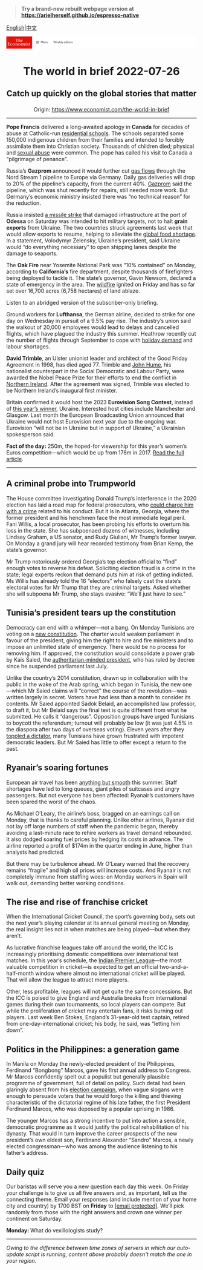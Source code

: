 > **Try a brand-new rebuilt webpage version at https://arielherself.github.io/espresso-native**

[English](https://github.com/arielherself/espresso/blob/main/README.md)|[中文](https://github-com.translate.goog/arielherself/espresso/blob/main/README.md?_x_tr_sl=en&_x_tr_tl=zh-CN&_x_tr_hl=zh-CN&_x_tr_pto=wapp)



![The Economist](menubar.png)

# <p align="center">The world in brief 2022-07-26</p>

## <p align="center">Catch up quickly on the global stories that matter</p>

<p align="center">Origin: <a href="https://www.economist.com/the-world-in-brief">https://www.economist.com/the-world-in-brief</a><hr>

<strong>Pope Francis</strong> delivered a long-awaited apology in <strong>Canada</strong> for decades of abuse at Catholic-run [residential schools](https://www.economist.com/the-economist-explains/2021/07/26/what-happened-at-residential-schools-for-indigenous-children-in-north-america). The schools separated some 150,000 indigenous children from their families and intended to forcibly assimilate them into Christian society. Thousands of children died; physical and [sexual abuse](https://www.economist.com/international/2022/07/14/catholic-reformers-want-big-changes-to-a-church-marred-by-sex-abuse) were common. The pope has called his visit to Canada a “pilgrimage of penance”.

Russia’s <strong>Gazprom </strong>announced it would further cut [gas flows](https://www.economist.com/europe/2022/07/11/europe-is-preparing-for-russian-gas-to-be-cut-off-this-winter) through the Nord Stream 1 pipeline to Europe via Germany. Daily gas deliveries will drop to 20% of the pipeline’s capacity, from the current 40%. [Gazprom](https://www.economist.com/business/how-gazprom-helps-the-kremlin-put-the-squeeze-on-europe/21807841) said the pipeline, which was shut recently for repairs, still needed more work. But Germany’s economic ministry insisted there was “no technical reason” for the reduction.

Russia insisted [a missile strike](https://www.economist.com/europe/2022/07/22/after-agreeing-to-let-ukraine-export-grain-russia-rockets-its-port) that damaged infrastructure at the port of <strong>Odessa</strong> on Saturday was intended to hit military targets, not to halt <strong>grain exports</strong> from Ukraine. The two countries struck agreements last week that would allow exports to resume, helping to alleviate the [global food shortage](https://www.economist.com/leaders/2022/05/19/the-coming-food-catastrophe). In a statement, Volodymyr Zelensky, Ukraine’s president, said Ukraine would “do everything necessary” to open shipping lanes despite the damage to seaports.

The <strong>Oak Fire</strong> near Yosemite National Park was “10% contained” on Monday, according to <strong>California’s</strong> fire department, despite thousands of firefighters being deployed to tackle it. The state’s governor, Gavin Newsom, declared a state of emergency in the area. The [wildfire](https://www.economist.com/the-economist-reads/2022/07/08/what-to-read-to-understand-the-burning-of-the-american-west) ignited on Friday and has so far set over 16,700 acres (6,758 hectares) of land ablaze.

Listen to an abridged version of the subscriber-only briefing.

Ground workers for <strong>Lufthansa</strong>, the German airline, decided to strike for one day on Wednesday in pursuit of a 9.5% pay rise. The industry’s union said the walkout of 20,000 employees would lead to delays and cancelled flights, which have plagued the industry this summer. Heathrow recently cut the number of flights through September to cope with [holiday demand](https://www.economist.com/business/2022/06/09/air-travel-is-taking-flight-again) and labour shortages.

<strong>David Trimble</strong>, an Ulster unionist leader and architect of the Good Friday Agreement in 1998, has died aged 77. Trimble and [John Hume](https://www.economist.com/britain/2020/08/05/john-humes-vision-of-peace-in-northern-ireland-is-only-half-fulfilled), his nationalist counterpart in the Social Democratic and Labour Party, were awarded the Nobel Peace Prize for their efforts to end the conflict in [Northern Ireland](https://www.economist.com/britain/2021/04/15/northern-irelands-unhappy-centenary). After the agreement was signed, Trimble was elected to be Northern Ireland’s inaugural first minister.

Britain confirmed it would host the 2023 <strong>Eurovision Song Contest</strong>, instead of [this year’s winner](https://www.economist.com/1843/2022/04/25/singing-dancing-and-defending-their-country-meet-ukraines-eurovision-entry), Ukraine. Interested host cities include Manchester and Glasgow. Last month the European Broadcasting Union announced that Ukraine would not host Eurovision next year due to the ongoing war. Eurovision “will not be in Ukraine but in support of Ukraine,” a Ukrainian spokesperson said.

<strong>Fact of the day:</strong> 250m, the hoped-for viewership for this year’s women’s Euros competition—which would be up from 178m in 2017. [Read the full article](https://www.economist.com/international/2022/07/21/the-womens-euros-are-selling-out-stadiums).

----------

## A criminal probe into Trumpworld

The House committee investigating Donald Trump’s interference in the 2020 election has laid a road map for federal prosecutors, who [could charge him with a crime](https://www.economist.com/united-states/2022/06/16/the-criminal-case-against-donald-trump) related to his conduct. But it is in Atlanta, Georgia, where the former president and his henchmen face the most immediate legal peril. Fani Willis, a local prosecutor, has been probing his efforts to overturn his loss in the state. She has subpoenaed dozens of witnesses, including Lindsey Graham, a US senator, and Rudy Giuliani, Mr Trump’s former lawyer. On Monday a grand jury will hear recorded testimony from Brian Kemp, the state’s governor.

Mr Trump notoriously ordered Georgia’s top election official to “find” enough votes to reverse his defeat. Soliciting election fraud is a crime in the state; legal experts reckon that demand puts him at risk of getting indicted. Ms Willis has already told the 16 “electors” who falsely cast the state’s electoral votes for Mr Trump that they are criminal targets. Asked whether she will subpoena Mr Trump, she stays evasive: “We’ll just have to see.”

## Tunisia’s president tears up the constitution

Democracy can end with a whimper—not a bang. On Monday Tunisians are voting on a [new constitution](https://www.economist.com/middle-east-and-africa/2022/07/21/tunisias-president-is-pushing-an-ominous-constitution). The charter would weaken parliament in favour of the president, giving him the right to hire and fire ministers and to impose an unlimited state of emergency. There would be no process for removing him. If approved, the constitution would consolidate a power grab by Kais Saied, the [authoritarian-minded president](https://www.economist.com/the-world-ahead/2021/11/08/tunisia-is-setting-itself-up-for-an-autocratic-future), who has ruled by decree since he suspended parliament last July.

Unlike the country’s 2014 constitution, drawn up in collaboration with the public in the wake of the Arab spring, which began in Tunisia, the new one—which Mr Saied claims will “correct” the course of the revolution—was written largely in secret. Voters have had less than a month to consider its contents. Mr Saied appointed Sadok Belaid, an accomplished law professor, to draft it, but Mr Belaid says the final text is quite different from what he submitted. He calls it “dangerous”. Opposition groups have urged Tunisians to boycott the referendum; turnout will probably be low (it was just 4.5% in the diaspora after two days of overseas voting). Eleven years after they [toppled a dictator](https://www.economist.com/middle-east-and-africa/2014/10/25/spring-is-still-in-the-air), many Tunisians have grown frustrated with impotent democratic leaders. But Mr Saied has little to offer except a return to the past.

## Ryanair’s soaring fortunes

European air travel has been [anything but smooth](https://www.economist.com/europe/2022/07/07/travel-chaos-in-europe-is-a-glimpse-of-a-future-with-few-spare-workers) this summer. Staff shortages have led to long queues, giant piles of suitcases and angry passengers. But not everyone has been affected: Ryanair’s customers have been spared the worst of the chaos.

As Michael O’Leary, the airline’s boss, bragged on an earnings call on Monday, that is thanks to careful planning. Unlike other airlines, Ryanair did not lay off large numbers of staff when the pandemic began, thereby avoiding a last-minute race to rehire workers as travel demand rebounded. It also dodged soaring fuel prices by hedging its costs in advance. The airline reported a profit of $174m in the quarter ending in June, higher than analysts had predicted. 

But there may be turbulence ahead. Mr O’Leary warned that the recovery remains “fragile” and high oil prices will increase costs. And Ryanair is not completely immune from staffing woes: on Monday workers in Spain will walk out, demanding better working conditions.

## The rise and rise of franchise cricket

When the International Cricket Council, the sport’s governing body, sets out the next year’s playing calendar at its annual general meeting on Monday, the real insight lies not in when matches are being played—but when they aren’t.

As lucrative franchise leagues take off around the world, the ICC is increasingly prioritising domestic competitions over international test matches. In this year’s schedule, the [Indian Premier League](https://www.economist.com/asia/2022/03/26/how-the-ipl-reflects-indias-strengths-and-weaknesses)—the most valuable competition in cricket—is expected to get an official two-and-a-half-month window where almost no international cricket will be played. That will allow the league to attract more players.

Other, less profitable, leagues will not get quite the same concessions. But the ICC is poised to give England and Australia breaks from international games during their own tournaments, so local players can compete. But while the proliferation of cricket may entertain fans, it risks burning out players. Last week Ben Stokes, England’s 31-year-old test captain, retired from one-day-international cricket; his body, he said, was “letting him down”.

## Politics in the Philippines: a generation game

In Manila on Monday the newly-elected president of the Philippines, Ferdinand “Bongbong” Marcos, gave his first annual address to Congress. Mr Marcos confidently spelt out a populist but generally plausible programme of government, full of detail on policy. Such detail had been glaringly absent from his [election campaign](https://www.economist.com/asia/2022/06/29/by-electing-another-marcos-filipinos-show-they-have-forgotten-history), when vague slogans were enough to persuade voters that he would forgo the killing and thieving characteristic of the dictatorial regime of his late father, the first President Ferdinand Marcos, who was deposed by a popular uprising in 1986.

The younger Marcos has a strong incentive to put into action a sensible, democratic programme as it would justify the political rehabilitation of his dynasty. That would in turn improve the career prospects of the new president’s own eldest son, Ferdinand Alexander “Sandro” Marcos, a newly elected congressman—who was among the audience listening to his father’s address.

## Daily quiz

Our baristas will serve you a new question each day this week. On Friday your challenge is to give us all five answers and, as important, tell us the connecting theme. Email your responses (and include mention of your home city and country) by 1700 BST on <strong>Friday</strong> to [<span class="__cf_email__" data-cfemail="6e3f1b07142b1d1e1c0b1d1d012e0b0d01000103071d1a400d0103">[email&#160;protected]</span>](https://mail.google.com/mail/?view=cm&amp;fs=1&amp;tf=1&amp;to=QuizEspresso@economist.com). We’ll pick randomly from those with the right answers and crown one winner per continent on Saturday.

<strong>Monday: </strong>What do vexillologists study?

----------

*Owing to the difference between time zones of servers in which our auto-update script is running, content above probably doesn't match the one in your region.*
